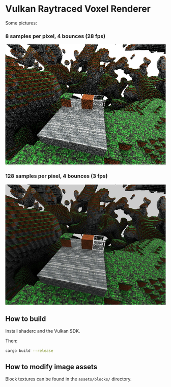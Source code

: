 # Vulkan Raytraced Voxel Renderer

Some pictures:

### 8 samples per pixel, 4 bounces (28 fps)
![8 samples per pixel, 4 bounces, 128x128x128 voxel grid](./assets/screenshots/8spp_800x600.png)

### 128 samples per pixel, 4 bounces (3 fps)
![128 samples per pixel, 4 bounces, 128x128x128 voxel grid](./assets/screenshots/128spp_800x600.png)

## How to build

Install shaderc and the Vulkan SDK.

Then:
```bash
cargo build --release
```

## How to modify image assets
Block textures can be found in the `assets/blocks/` directory.
